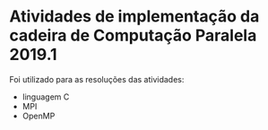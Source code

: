 # Atividades de implementação da cadeira de Computação Paralela 2019.1

Foi utilizado para as resoluções das atividades:

- linguagem C
- MPI
- OpenMP
